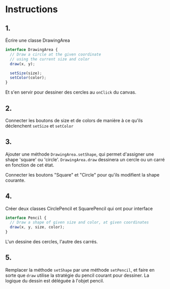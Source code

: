 # Instructions

## 1.

Écrire une classe DrawingArea

```ts
interface DrawingArea {
  // Draw a circle at the given coordinate
  // using the current size and color
  draw(x, y);

  setSize(size);
  setColor(color);
}
```

Et s'en servir pour dessiner des cercles au `onClick` du canvas.

## 2.

Connecter les boutons de size et de colors de manière à ce qu'ils déclenchent `setSize` et `setColor`

## 3.

Ajouter une méthode `DrawingArea.setShape`, qui permet d'assigner une shape 'square' ou 'circle'. `DrawingArea.draw` dessinera un cercle ou un carré en fonction de cet état.

Connecter les boutons "Square" et "Circle" pour qu'ils modifient la shape courante.

## 4.

Créer deux classes CirclePencil et SquarePencil qui ont pour interface

```ts
interface Pencil {
  // Draw a shape of given size and color, at given coordinates
  draw(x, y, size, color);
}
```

L'un dessine des cercles, l'autre des carrés.

## 5.

Remplacer la méthode `setShape` par une méthode `setPencil`, et faire en sorte que `draw` utilise la stratégie du pencil courant pour dessiner. La logique du dessin est déléguée à l'objet pencil.
